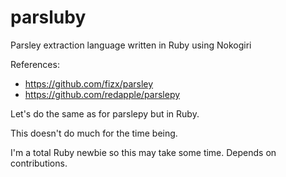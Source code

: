 parsluby
========

Parsley extraction language written in Ruby using Nokogiri

References:
* https://github.com/fizx/parsley
* https://github.com/redapple/parslepy

Let's do the same as for parslepy but in Ruby.

This doesn't do much for the time being.

I'm a total Ruby newbie so this may take some time. Depends on contributions.


